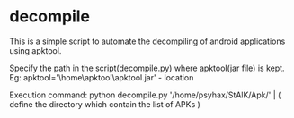 # decompile

This is a simple script to automate the decompiling of android applications using apktool.

Specify the path in the script(decompile.py) where apktool(jar file) is kept.
Eg: apktool='\home\apktool\apktool.jar' - location 

Execution command: python decompile.py '/home/psyhax/StAlK/Apk/'
                                          |
                              ( define the directory which 
                                contain the list of APKs )
